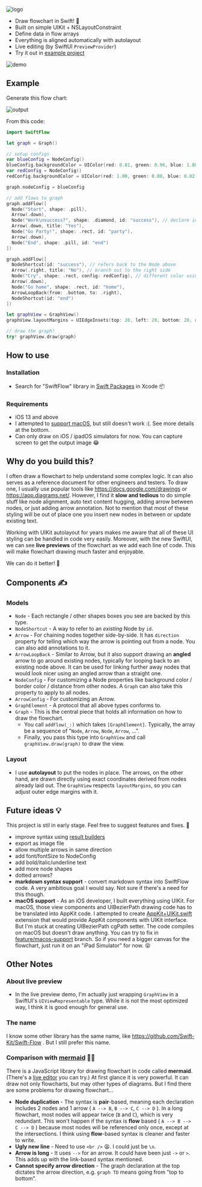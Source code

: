 ![logo](https://user-images.githubusercontent.com/652167/82144157-36701000-9879-11ea-94f4-eb576f007c4d.png)

- Draw flowchart in Swift! 🚀
- Built on simple UIKit + NSLayoutConstraint
- Define data in flow arrays
- Everything is aligned automatically with autolayout
- Live editing (by SwiftUI `PreviewProvider`)
- Try it out in [example project](https://github.com/hlung/SwiftFlowExample)

![demo](https://user-images.githubusercontent.com/652167/82152746-fbc8a080-9895-11ea-82dd-59316491a9a4.gif)

## Example

Generate this flow chart:

![output](https://user-images.githubusercontent.com/652167/81291213-f2705480-909b-11ea-9206-f3648cfac730.png)

From this code:

```swift
import SwiftFlow
```

```swift
let graph = Graph()

// setup configs
var blueConfig = NodeConfig()
blueConfig.backgroundColor = UIColor(red: 0.81, green: 0.96, blue: 1.00, alpha: 1.00)
var redConfig = NodeConfig()
redConfig.backgroundColor = UIColor(red: 1.00, green: 0.80, blue: 0.82, alpha: 1.00)

graph.nodeConfig = blueConfig

// add flows to graph
graph.addFlow([
  Node("Start", shape: .pill),
  Arrow(.down),
  Node("Work\nsuccess?", shape: .diamond, id: "success"), // declare id for later reference
  Arrow(.down, title: "Yes"),
  Node("Go Party!", shape: .rect, id: "party"),
  Arrow(.down),
  Node("End", shape: .pill, id: "end")
])

graph.addFlow([
  NodeShortcut(id: "success"), // refers back to the Node above
  Arrow(.right, title: "No"), // branch out to the right side
  Node("Cry", shape: .rect, config: redConfig), // different color using config
  Arrow(.down),
  Node("Go home", shape: .rect, id: "home"),
  ArrowLoopBack(from: .bottom, to: .right),
  NodeShortcut(id: "end")
])

let graphView = GraphView()
graphView.layoutMargins = UIEdgeInsets(top: 20, left: 20, bottom: 20, right: 20)

// draw the graph!
try! graphView.draw(graph)
```

## How to use

### Installation
- Search for "SwiftFlow" library in [Swift Packages](https://developer.apple.com/documentation/xcode/adding_package_dependencies_to_your_app) in Xcode 📦 

### Requirements

- iOS 13 and above
- I attempted to [support macOS](https://github.com/hlung/SwiftFlow/tree/feature/macos-support), but still doesn't work :(. See more details at the bottom.
- Can only draw on iOS / ipadOS simulators for now. You can capture screen to get the output image 😂


## Why do you build this?

I often draw a flowchart to help understand some complex logic. It can also serves as a reference document for other engineers and testers.
To draw one, I usually use popular tools like https://docs.google.com/drawings or https://app.diagrams.net/. 
However, I find it **slow and tedious** to do simple stuff like node alignment, auto text content hugging, adding arrow between nodes, or just adding arrow annotation. 
Not to mention that most of these styling will be out of place one you insert new nodes in between or update existing text.

Working with UIKit autolayout for years makes me aware that all of these UI styling can be handled in code very easily.
Moreover, with the new SwiftUI, we can see **live previews** of the flowchart as we add each line of code. This will make flowchart drawing much faster and enjoyable.  

We can do it better! 💪


## Components ✍️

### Models

- `Node` - Each rectangle / other shapes boxes you see are backed by this type.
- `NodeShortcut` - A way to refer to an *existing* Node by `id`.
- `Arrow` - For chaining nodes together side-by-side. It has `direction` property for telling which way the arrow is pointing out from a node. You can also add annotations to it.
- `ArrowLoopBack` - Similar to Arrow, but it also support drawing an **angled** arrow to go around existing nodes, typically for looping back to an existing node above. It can be used for linking further away nodes that would look nicer using an angled arrow than a straight one.
- `NodeConfig` - For customizing a Node properties like background color / border color / distance from other nodes. A `Graph` can also take this property to apply to all nodes.
- `ArrowConfig` - For customizing an Arrow. 
- `GraphElement` - A protocol that all above types conforms to.
- `Graph` - This is the central piece that holds all information on how to draw the flowchart. 
  - You call `addFlow(_:)` which takes `[GraphElement]`. Typically, the array be a sequence of "`Node`, `Arrow`, `Node`, `Arrow`, ...".
  - Finally, you pass this type into `GraphView` and call `graphView.draw(graph)` to draw the view.

### Layout

- I use **autolayout** to put the nodes in place. The arrows, on the other hand, are drawn directly using exact coordinates derived from nodes already laid out. The `GraphView` respects `layoutMargins`, so you can adjust outer edge margins with it. 

## Future ideas 💡
This project is stil in early stage. Feel free to suggest features and fixes. 🙂
- improve syntax using [result builders](https://www.swiftbysundell.com/articles/deep-dive-into-swift-function-builders/)
- export as image file
- allow multiple arrows in same direction
- add font/fontSize to NodeConfig
- add bold/italic/underline text
- add more node shapes
- dotted arrows?
- **markdown syntax support** - convert markdown syntax into SwiftFlow code. A very ambitious goal I would say. Not sure if there's a need for this though.
- **macOS support** - As an iOS developer, I built everything using UIKit. For macOS, those view components and UIBezierPath drawing code has to be translated into AppKit code. I attempted to create [AppKit+UIKit.swift](https://github.com/hlung/SwiftFlow/tree/feature/macos-support/Sources/SwiftFlow/AppKit%2BUIKit) extension that would provide AppKit components with UIKit interface. But I'm stuck at creating UIBezierPath cgPath setter. The code compiles on macOS but doesn't draw anything. You can try to fix in [feature/macos-support](https://github.com/hlung/SwiftFlow/tree/feature/macos-support) branch. So if you need a bigger canvas for the flowchart, just run it on an "iPad Simulator" for now. 😝


## Other Notes

### About live preview

- In the live preview demo, I'm actually just wrapping `GraphView` in a SwiftUI's `UIViewRepresentable` type. While it is not the most optimized way, I think it is good enough for general use.

### The name

I know some other library has the same name, like https://github.com/Swift-Kit/Swift-Flow . But I still prefer this name.

### Comparison with [mermaid](https://mermaidjs.github.io/#/) 🧜‍♀️

There is a JavaScript library for drawing flowchart in code called **mermaid**. (There's a [live editor](https://mermaid-js.github.io/mermaid-live-editor) you can try.)
At first glance it is very powerful. It can draw not only flowcharts, but may other types of diagrams. But I find there are some problems for drawing flowchart...

- **Node duplication** - The syntax is **pair**-based, meaning each declaration includes 2 nodes and 1 arrow ( `A --> B`, `B --> C`, `C --> D` ). In a long flowchart, most nodes will appear  twice (`B` and `C`), which is very redundant. This won't happen if the syntax is **flow** based ( `A --> B --> C --> D` ) because most nodes will be referenced only once, except at the intersections. I think using **flow**-based syntax is cleaner and faster to write.
- **Ugly new line** - Need to use `<br />` 😫. I could just be `\n`.
- **Arrow is long** - It uses `-->` for an arrow. It could have been just `->` or `>`. This adds up with the link-based syntax mentioned.
- **Cannot specify arrow direction** - The graph declaration at the top dictates the arrow direction, e.g. `graph TD` means going from "top to bottom".
